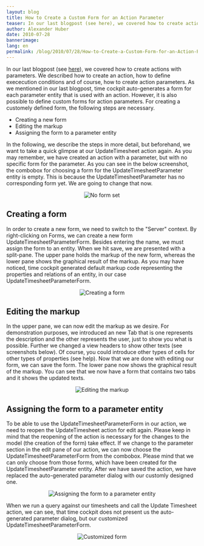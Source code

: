 ```yaml
---
layout: blog
title: How to Create a Custom Form for an Action Parameter
teaser: In our last blogpost (see here), we covered how to create actions with parameters. We described how to create an action, how to define exececution conditions and of course, how to create action parameters. As we mentioned in our last blogpost, time cockpit auto-generates a form for each parameter entity that is used with an action. However, it is also possible to define custom forms for action parameters. For creating a customely defined form, the following steps are necessary.
author: Alexander Huber
date: 2010-07-28
bannerimage: 
lang: en
permalink: /blog/2010/07/28/How-to-Create-a-Custom-Form-for-an-Action-Parameter
---
```


<div class="sf_postContent" id="ctl00_ctl00_ContentArea_Content_BlogPosts1_ctl00_ctl00_pnlContent" xmlns="http://www.w3.org/1999/xhtml">
  <p>In our last blogpost (see <a href="/Blog/2010/07/26/How-to-Create-an-Action-That-Takes-Parameters-">here</a>), we covered how to create actions with parameters. We described how to create an action, how to define exececution conditions and of course, how to create action parameters. As we mentioned in our last blogpost, time cockpit auto-generates a form for each parameter entity that is used with an action. However, it is also possible to define custom forms for action parameters. For creating a customely defined form, the following steps are necessary.</p>
  <ul>
    <li>Creating a new form</li>
    <li>Editing the markup</li>
    <li>Assigning the form to a parameter entity</li>
  </ul>
  <p>In the following, we describe the steps in more detail, but beforehand, we want to take a quick glimpse at our <span class="InlineCode">UpdateTimesheet</span> action again. As you may remember, we have created an action with a parameter, but with no specific form for the parameter. As you can see in the below screenshot, the combobox for choosing a form for the <span class="InlineCode">UpdateTimesheetParameter</span> entity is empty. This is because the <span class="InlineCode">UpdateTimesheetParameter</span> has no corresponding form yet. We are going to change that now.</p>
  <p align="center">
    <img alt="No form set" src="{{site.baseurl}}/content/images/blog/2010/07/no_form.png" class="     mceC1Focused" />
  </p>
  <h2>Creating a form</h2>
  <p>In order to create a new form, we need to switch to the "Server" context. By right-clicking on <span class="InlineCode">Forms</span>, we can create a new form <span class="InlineCode">UpdateTimesheetParameterForm</span>. Besides entering the name, we must assign the form to an entity. When we hit save, we are presented with a split-pane. The upper pane holds the markup of the new form, whereas the lower pane shows the graphical result of the markup. As you may have noticed, time cockpit generated default markup code representing the properties and relations of an entity, in our case <span class="InlineCode">UpdateTimesheetParameterForm</span>.</p>
  <p align="center">
    <img alt="Creating a form" src="{{site.baseurl}}/content/images/blog/2010/07/new_parameter_form.png" class="  " />
  </p>
  <h2>Editing the markup</h2>
  <p>In the upper pane, we can now edit the markup as we desire. For demonstration purposes, we introduced an new <span class="InlineCode">Tab</span> that is one represents the description and the other represents the user, just to show you what is possible. Further we changed a view headers to show other texts (see screenshots below). Of course, you could introduce other types of cells for other types of properties (see help). Now that we are done with editing our form, we can save the form. The lower pane now shows the graphical result of the markup. You can see that we now have a form that contains two tabs and it shows the updated texts.</p>
  <p align="center">
    <img alt="Editing the markup" src="{{site.baseurl}}/content/images/blog/2010/07/markup_parameter_form.png" class="  " />
  </p>
  <h2>Assigning the form to a parameter entity</h2>
  <p>To be able to use the <span class="InlineCode">UpdateTimesheetParameterForm</span> in our action, we need to reopen the <span class="InlineCode">UpdateTimesheet</span> action for edit again. Please keep in mind that the reopening of the action is necessary for the changes to the model (the creation of the form) take effect. If we change to the parameter section in the edit pane of our action, we can now choose the <span class="InlineCode">UpdateTimesheetParameterForm</span> from the combobox. Please mind that we can only choose from those forms, which have been created for the <span class="InlineCode">UpdateTimesheetParameter</span> entity. After we have saved the action, we have replaced the auto-generated parameter dialog with our customly designed one.</p>
  <p align="center">
    <img alt="Assigning the form to a parameter entity" src="{{site.baseurl}}/content/images/blog/2010/07/set_parameter_form.png" class="  " />
  </p>
  <p>When we run a query against our timesheets and call the <span class="InlineCode">Update Timesheet</span> action, we can see, that time cockpit does not present us the auto-generated parameter dialog, but our customized <span class="InlineCode">UpdateTimesheetParameterForm</span>.</p>
  <p align="center">
    <img alt="Customized form" src="{{site.baseurl}}/content/images/blog/2010/07/customized_form.png" class="   " />
  </p>
</div>
